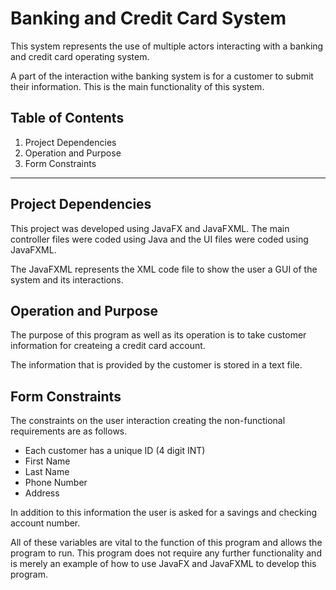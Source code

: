 # Banking and Credit Card System

This system represents the use of multiple actors interacting with a banking and credit card operating system.

A part of the interaction withe banking system is for a customer to submit their information. This is the main functionality of this system.

## Table of Contents

1. Project Dependencies
2. Operation and Purpose
3. Form Constraints

---

## Project Dependencies

This project was developed using JavaFX and JavaFXML. The main controller files were coded using Java and the UI files were coded using JavaFXML.

The JavaFXML represents the XML code file to show the user a GUI of the system and its interactions.

## Operation and Purpose

The purpose of this program as well as its operation is to take customer information for createing a credit card account.

The information that is provided by the customer is stored in a text file.

## Form Constraints

The constraints on the user interaction creating the non-functional requirements are as follows.

- Each customer has a unique ID (4 digit INT)
- First Name
- Last Name
- Phone Number
- Address

In addition to this information the user is asked for a savings and checking account number.

All of these variables are vital to the function of this program and allows the program to run. This program does not require any further functionality and is merely an example of how to use JavaFX and JavaFXML to develop this program.
